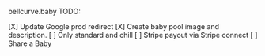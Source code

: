 bellcurve.baby
TODO:

[X] Update Google prod redirect
[X] Create baby pool image and description.
[ ] Only standard and chill
[ ] Stripe payout via Stripe connect
[ ] Share a Baby
